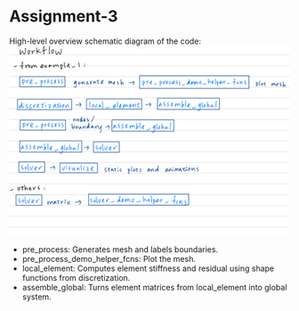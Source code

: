 # Assignment-3

High-level overview schematic diagram of the code:
![overview](overview.jpg)

* pre_process: Generates mesh and labels boundaries.
* pre_process_demo_helper_fcns: Plot the mesh.
* local_element: Computes element stiffness and residual using shape functions from discretization.
* assemble_global: Turns element matrices from local_element into global system.
